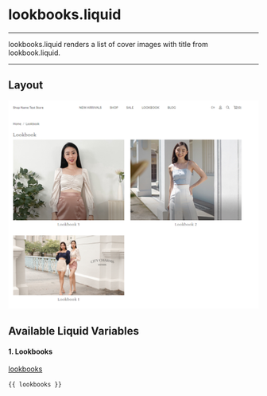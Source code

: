 # lookbooks.liquid

---

lookbooks.liquid renders a list of cover images with title from lookbook.liquid.

---

## Layout

![Lookbooks](<../../assets/images/documents/image (62).png>)

## Available Liquid Variables

#### 1. Lookbooks

[lookbooks](liquid/variables/lookbooks.md)

```
{{ lookbooks }}
```

